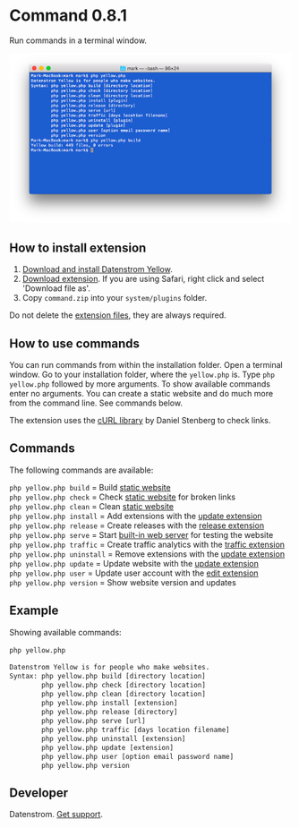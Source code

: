 Command 0.8.1
=============
Run commands in a terminal window.

<p align="center"><img src="command-screenshot.png?raw=true" alt="Screenshot"></p>

## How to install extension

1. [Download and install Datenstrom Yellow](https://github.com/datenstrom/yellow/).
2. [Download extension](https://github.com/datenstrom/yellow-extensions/raw/master/zip/command.zip). If you are using Safari, right click and select 'Download file as'.
3. Copy `command.zip` into your `system/plugins` folder.

Do not delete the [extension files](update.ini), they are always required.

## How to use commands

You can run commands from within the installation folder. Open a terminal window. Go to your installation folder, where the `yellow.php` is. Type `php yellow.php` followed by more arguments. To show available commands enter no arguments. You can create a static website and do much more from the command line. See commands below.

The extension uses the [cURL library](https://github.com/curl/curl) by Daniel Stenberg to check links.

## Commands

The following commands are available:

`php yellow.php build` = Build [static website](https://developers.datenstrom.se/help/server-configuration#static-website)  
`php yellow.php check` = Check [static website](https://developers.datenstrom.se/help/server-configuration#static-website) for broken links  
`php yellow.php clean` = Clean [static website](https://developers.datenstrom.se/help/server-configuration#static-website)  
`php yellow.php install` = Add extensions with the [update extension](https://github.com/datenstrom/yellow-extensions/tree/master/features/update)  
`php yellow.php release` = Create releases with the [release extension](https://github.com/datenstrom/yellow-extensions/tree/master/features/release)  
`php yellow.php serve` = Start [built-in web server](https://developers.datenstrom.se/help/server-configuration#static-website) for testing the website  
`php yellow.php traffic` = Create traffic analytics with the [traffic extension](https://github.com/datenstrom/yellow-extensions/tree/master/features/traffic)  
`php yellow.php uninstall` = Remove extensions with the [update extension](https://github.com/datenstrom/yellow-extensions/tree/master/features/update)  
`php yellow.php update` = Update website with the [update extension](https://github.com/datenstrom/yellow-extensions/tree/master/features/update)  
`php yellow.php user` = Update user account with the [edit extension](https://github.com/datenstrom/yellow-extensions/tree/master/features/edit)  
`php yellow.php version` = Show website version and updates  

## Example

Showing available commands:

`php yellow.php`

~~~~
Datenstrom Yellow is for people who make websites.
Syntax: php yellow.php build [directory location]
        php yellow.php check [directory location]
        php yellow.php clean [directory location]
        php yellow.php install [extension]
        php yellow.php release [directory]
        php yellow.php serve [url]
        php yellow.php traffic [days location filename]
        php yellow.php uninstall [extension]
        php yellow.php update [extension]
        php yellow.php user [option email password name]
        php yellow.php version
~~~~

## Developer

Datenstrom. [Get support](https://developers.datenstrom.se/help/support).
